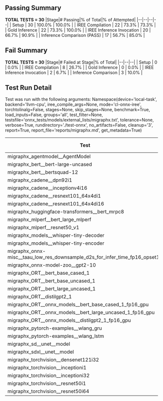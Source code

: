 ## Passing Summary

**TOTAL TESTS = 30**
|Stage|# Passing|% of Total|% of Attempted|
|--|--|--|--|
| Setup | 30 | 100.0% | 100.0% |
| IREE Compilation | 22 | 73.3% | 73.3% |
| Gold Inference | 22 | 73.3% | 100.0% |
| IREE Inference Invocation | 20 | 66.7% | 90.9% |
| Inference Comparison (PASS) | 17 | 56.7% | 85.0% |
## Fail Summary

**TOTAL TESTS = 30**
|Stage|# Failed at Stage|% of Total|
|--|--|--|
| Setup | 0 | 0.0% |
| IREE Compilation | 8 | 26.7% |
| Gold Inference | 0 | 0.0% |
| IREE Inference Invocation | 2 | 6.7% |
| Inference Comparison | 3 | 10.0% |
## Test Run Detail
Test was run with the following arguments:
Namespace(device='local-task', backend='llvm-cpu', iree_compile_args=None, mode='cl-onnx-iree', torchtolinalg=False, stages=None, skip_stages=None, benchmark=True, load_inputs=False, groups='all', test_filter=None, testsfile='onnx_tests/models/external_lists/migraphx.txt', tolerance=None, verbose=True, rundirectory='./test-onnx', no_artifacts=False, cleanup='3', report=True, report_file='reports/migraphx.md', get_metadata=True)

| Test | Exit Status | Mean Benchmark Time (ms) | Notes |
|--|--|--|--|
| migraphx_agentmodel__AgentModel | compilation | None | |
| migraphx_bert__bert-large-uncased | compilation | None | |
| migraphx_bert__bertsquad-12 | compilation | None | |
| migraphx_cadene__dpn92i1 | PASS | 157.5844093225896 | |
| migraphx_cadene__inceptionv4i16 | PASS | 4675.580522588764 | |
| migraphx_cadene__resnext101_64x4di1 | PASS | 332.6190971808197 | |
| migraphx_cadene__resnext101_64x4di16 | PASS | 5386.170433058093 | |
| migraphx_huggingface-transformers__bert_mrpc8 | PASS | 179.9369009968359 | |
| migraphx_mlperf__bert_large_mlperf | Numerics | 252.8352165310126 | |
| migraphx_mlperf__resnet50_v1 | PASS | 50.18793667057673 | |
| migraphx_models__whisper-tiny-decoder | PASS | 21.807038120577356 | |
| migraphx_models__whisper-tiny-encoder | compilation | None | |
| migraphx_onnx-misc__taau_low_res_downsample_d2s_for_infer_time_fp16_opset11 | import_model | None | |
| migraphx_onnx-model-zoo__gpt2-10 | compilation | None | |
| migraphx_ORT__bert_base_cased_1 | PASS | 48.09805065613343 | |
| migraphx_ORT__bert_base_uncased_1 | PASS | 47.78701322189031 | |
| migraphx_ORT__bert_large_uncased_1 | PASS | 133.2450932590291 | |
| migraphx_ORT__distilgpt2_1 | compiled_inference | None | |
| migraphx_ORT__onnx_models__bert_base_cased_1_fp16_gpu | Numerics | 55.01086738917769 | |
| migraphx_ORT__onnx_models__bert_large_uncased_1_fp16_gpu | Numerics | 155.8469130056134 | |
| migraphx_ORT__onnx_models__distilgpt2_1_fp16_gpu | compiled_inference | None | |
| migraphx_pytorch-examples__wlang_gru | PASS | 40.712679129293456 | |
| migraphx_pytorch-examples__wlang_lstm | PASS | 25.530339260157408 | |
| migraphx_sd__unet__model | import_model | None | |
| migraphx_sdxl__unet__model | import_model | None | |
| migraphx_torchvision__densenet121i32 | PASS | 1237.0579956720271 | |
| migraphx_torchvision__inceptioni1 | PASS | 168.82841907984889 | |
| migraphx_torchvision__inceptioni32 | PASS | 4972.372320364229 | |
| migraphx_torchvision__resnet50i1 | PASS | 68.0557395592614 | |
| migraphx_torchvision__resnet50i64 | PASS | 2485.888461737583 | |
